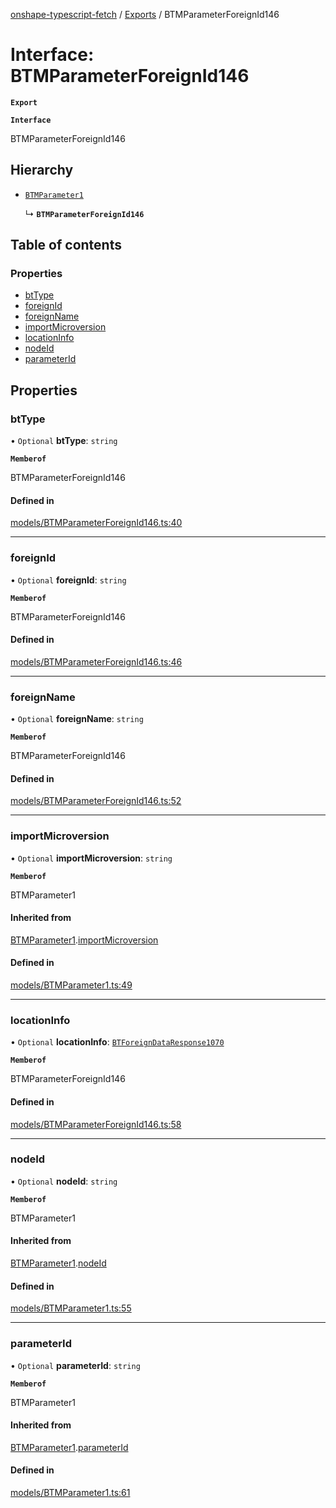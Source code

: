 [onshape-typescript-fetch](../README.md) / [Exports](../modules.md) / BTMParameterForeignId146

# Interface: BTMParameterForeignId146

**`Export`**

**`Interface`**

BTMParameterForeignId146

## Hierarchy

- [`BTMParameter1`](BTMParameter1.md)

  ↳ **`BTMParameterForeignId146`**

## Table of contents

### Properties

- [btType](BTMParameterForeignId146.md#bttype)
- [foreignId](BTMParameterForeignId146.md#foreignid)
- [foreignName](BTMParameterForeignId146.md#foreignname)
- [importMicroversion](BTMParameterForeignId146.md#importmicroversion)
- [locationInfo](BTMParameterForeignId146.md#locationinfo)
- [nodeId](BTMParameterForeignId146.md#nodeid)
- [parameterId](BTMParameterForeignId146.md#parameterid)

## Properties

### btType

• `Optional` **btType**: `string`

**`Memberof`**

BTMParameterForeignId146

#### Defined in

[models/BTMParameterForeignId146.ts:40](https://github.com/toebes/onshape-typescript-fetch/blob/3e11ae1/models/BTMParameterForeignId146.ts#L40)

___

### foreignId

• `Optional` **foreignId**: `string`

**`Memberof`**

BTMParameterForeignId146

#### Defined in

[models/BTMParameterForeignId146.ts:46](https://github.com/toebes/onshape-typescript-fetch/blob/3e11ae1/models/BTMParameterForeignId146.ts#L46)

___

### foreignName

• `Optional` **foreignName**: `string`

**`Memberof`**

BTMParameterForeignId146

#### Defined in

[models/BTMParameterForeignId146.ts:52](https://github.com/toebes/onshape-typescript-fetch/blob/3e11ae1/models/BTMParameterForeignId146.ts#L52)

___

### importMicroversion

• `Optional` **importMicroversion**: `string`

**`Memberof`**

BTMParameter1

#### Inherited from

[BTMParameter1](BTMParameter1.md).[importMicroversion](BTMParameter1.md#importmicroversion)

#### Defined in

[models/BTMParameter1.ts:49](https://github.com/toebes/onshape-typescript-fetch/blob/3e11ae1/models/BTMParameter1.ts#L49)

___

### locationInfo

• `Optional` **locationInfo**: [`BTForeignDataResponse1070`](BTForeignDataResponse1070.md)

**`Memberof`**

BTMParameterForeignId146

#### Defined in

[models/BTMParameterForeignId146.ts:58](https://github.com/toebes/onshape-typescript-fetch/blob/3e11ae1/models/BTMParameterForeignId146.ts#L58)

___

### nodeId

• `Optional` **nodeId**: `string`

**`Memberof`**

BTMParameter1

#### Inherited from

[BTMParameter1](BTMParameter1.md).[nodeId](BTMParameter1.md#nodeid)

#### Defined in

[models/BTMParameter1.ts:55](https://github.com/toebes/onshape-typescript-fetch/blob/3e11ae1/models/BTMParameter1.ts#L55)

___

### parameterId

• `Optional` **parameterId**: `string`

**`Memberof`**

BTMParameter1

#### Inherited from

[BTMParameter1](BTMParameter1.md).[parameterId](BTMParameter1.md#parameterid)

#### Defined in

[models/BTMParameter1.ts:61](https://github.com/toebes/onshape-typescript-fetch/blob/3e11ae1/models/BTMParameter1.ts#L61)

